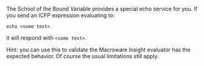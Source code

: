 The School of the Bound Variable provides a special echo service for you. If you send an ICFP expression evaluating to:

```
echo <some text>
```

it will respond with `<some text>`.

Hint: you can use this to validate the Macroware Insight evaluator has the expected behavior. Of course the usual limitations still apply.